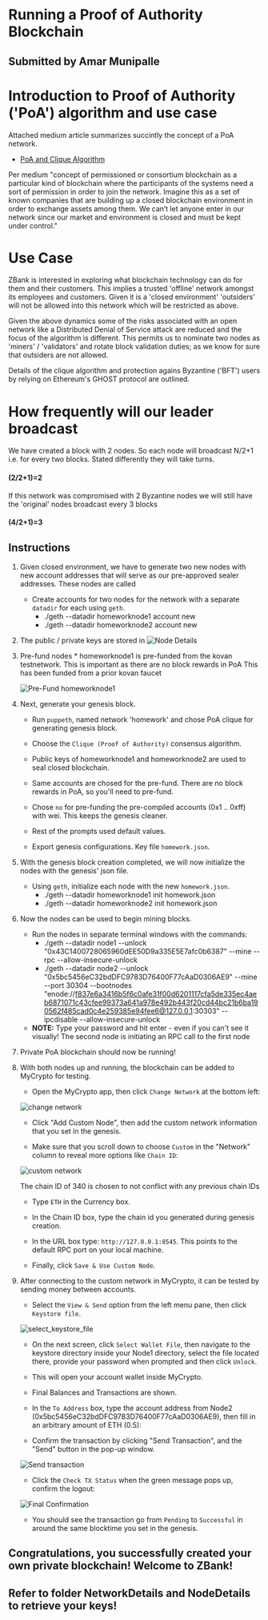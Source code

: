 # Running a Proof of Authority Blockchain
## Submitted by Amar Munipalle

# Introduction to Proof of Authority ('PoA') algorithm and use case

Attached medium article summarizes succintly the concept of a PoA network.
* [PoA and Clique Algorithm](https://medium.com/@casinesque/clique-algorithm-proof-of-authority-consensus-be574a2d1af3)  

Per medium "concept of permissioned or consortium blockchain as a particular kind of blockchain where the participants of the systems need a sort of permission in order to join the network. Imagine this as a set of known companies that are building up a closed blockchain environment in order to exchange assets among them. We can’t let anyone enter in our network since our market and environment is closed and must be kept under control."

# Use Case

ZBank is interested in exploring what blockchain technology can do for them and their customers. This implies a trusted 'offline' network amongst its employees and customers. Given it is a 'closed environment' 'outsiders' will not be allowed into this network which will be restricted as above.

Given the above dynamics some of the risks associated with an open network like a Distributed Denial of Service attack are reduced and the focus of the algorithm is different. This permits us to nominate two nodes as 'miners' / 'validators' and rotate block validation duties; as we know for sure that outsiders are not allowed.

Details of the clique algorithm and protection agains Byzantine ('BFT') users by relying on Ethereum's GHOST protocol are outlined.

# How frequently will our leader broadcast

We have created a block with 2 nodes. So each node will broadcast N/2+1 i.e. for every two blocks. Stated differently they will take turns.
#### (2/2+1)=2
If this network was compromised with 2 Byzantine nodes we will still have the 'original' nodes broadcast every 3 blocks
#### (4/2+1)=3

## Instructions

1. Given closed environment, we have to generate two new nodes with new account addresses that will serve as our pre-approved sealer addresses. These nodes are called

    * Create accounts for two nodes for the network with a separate `datadir` for each using `geth`.
        * ./geth --datadir homeworknode1 account new
        * ./geth --datadir homeworknode2 account new

2. The public / private keys are stored in
   ![Node Details](ScreenShots/CreateNodes.png)

3. Pre-fund nodes
        * homeworknode1 is pre-funded from the kovan testnetwork. This is important as there are no block rewards in PoA
    This has been funded from a prior kovan faucet

    ![Pre-Fund homeworknode1](ScreenShots/Fundedhomeworknode1.png)






4. Next, generate your genesis block.

    * Run `puppeth`, named network 'homework' and chose PoA clique for generating genesis block.

    * Choose the `Clique (Proof of Authority)` consensus algorithm.

    * Public keys of homeworknode1 and homeworknode2 are used to seal closed blockchain.

    * Same accounts are chosed for the pre-fund. There are no block rewards in PoA, so you'll need to pre-fund.

    * Chose `no` for pre-funding the pre-compiled accounts (0x1 .. 0xff) with wei. This keeps the genesis cleaner.

    * Rest of the prompts used default values.

    * Export genesis configurations. Key file `homework.json`.

5. With the genesis block creation completed, we will now initialize the nodes with the genesis' json file.

    * Using `geth`, initialize each node with the new `homework.json`.
        * ./geth --datadir homeworknode1 init homework.json
        * ./geth --datadir homeworknode2 init homework.json

6. Now the nodes can be used to begin mining blocks.

    * Run the nodes in separate terminal windows with the commands:
        *  ./geth --datadir node1 --unlock "0x43C1400728065960dEE50D9a335E5E7afc0b6387" --mine --rpc --allow-insecure-unlock
        *  ./geth --datadir node2 --unlock "0x5bc5456eC32bdDFC9783D76400F77cAaD0306AE9" --mine --port 30304 --bootnodes "enode://f837e6a3416b5f6c0afe31f00d6201117cfa5de335ec4aeb6871071c43cfee99373a641a978e492b443f20cd44bc21b6ba190562f485cad0c4e259385e94fee6@127.0.0.1:30303" --ipcdisable --allow-insecure-unlock
    * **NOTE:** Type your password and hit enter - even if you can't see it visually!
    The second node is initiating an RPC call to the first node

7. Private PoA blockchain should now be running!

8. With both nodes up and running, the blockchain can be added to MyCrypto for testing.

    * Open the MyCrypto app, then click `Change Network` at the bottom left:

    ![change network](ScreenShots/change-network.png)

    * Click "Add Custom Node", then add the custom network information that you set in the genesis.

    * Make sure that you scroll down to choose `Custom` in the "Network" column to reveal more options like `Chain ID`:

    ![custom network](ScreenShots/custom-network.png)

    The chain ID of 340 is chosen to not conflict with any previous chain IDs

    * Type `ETH` in the Currency box.
    
    * In the Chain ID box, type the chain id you generated during genesis creation.

    * In the URL box type: `http://127.0.0.1:8545`.  This points to the default RPC port on your local machine.

    * Finally, click `Save & Use Custom Node`. 

9. After connecting to the custom network in MyCrypto, it can be tested by sending money between accounts.

    * Select the `View & Send` option from the left menu pane, then click `Keystore file`.

    ![select_keystore_file](ScreenShots/keystore_unlock.png)

    * On the next screen, click `Select Wallet File`, then navigate to the keystore directory inside your Node1 directory, select the file located there, provide your password when prompted and then click `Unlock`.

    * This will open your account wallet inside MyCrypto. 
    
    * Final Balances and Transactions are shown.   

    * In the `To Address` box, type the account address from Node2 (0x5bc5456eC32bdDFC9783D76400F77cAaD0306AE9), then fill in an arbitrary amount of ETH (0.5):


    * Confirm the transaction by clicking "Send Transaction", and the "Send" button in the pop-up window.  

    ![Send transaction](ScreenShots/Fundednode2.png)

    * Click the `Check TX Status` when the green message pops up, confirm the logout:

    ![Final Confirmation](ScreenShots/FinalTransactionConf.png)

    * You should see the transaction go from `Pending` to `Successful` in around the same blocktime you set in the genesis.


## Congratulations, you successfully created your own private blockchain! Welcome to ZBank!
## Refer to folder NetworkDetails and NodeDetails to retrieve your keys!